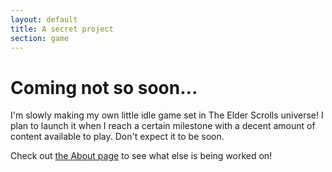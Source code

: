 ```yaml
---
layout: default
title: A secret project
section: game
---
```


<h1>Coming not so soon...</h1>

I'm slowly making my own little idle game set in The Elder Scrolls universe! I plan to launch it when I reach a certain milestone with a decent amount of content available to play. Don't expect it to be soon.

Check out <a href="about">the About page</a> to see what else is being worked on!